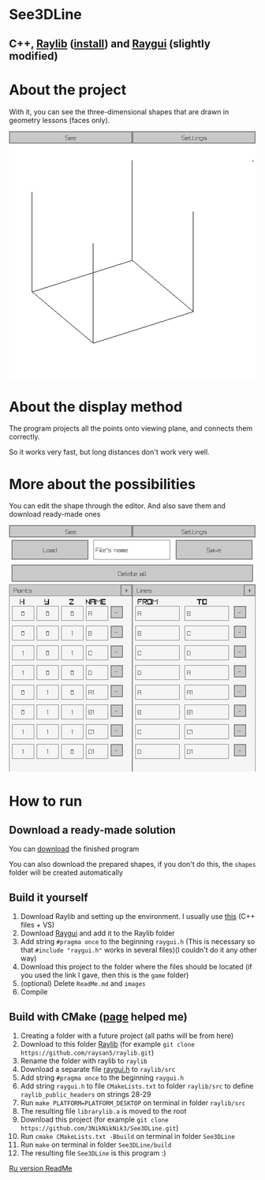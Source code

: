 # See3DLine

## C++, [Raylib](https://github.com/raysan5/raylib) ([install](https://github.com/raylib-extras/game-premake)) and [Raygui](https://github.com/raysan5/raygui) (slightly modified)

# About the project

With it, you can see the three-dimensional shapes that are drawn in geometry lessons (faces only).

![image](images/0.png)

# About the display method

The program projects all the points onto viewing plane, and connects them correctly.

So it works very fast, but long distances don't work very well.

# More about the possibilities

You can edit the shape through the editor. And also save them and download ready-made ones

![image](images/1.png)

# How to run

## Download a ready-made solution

You can [download](https://github.com/3NikNikNik3/See3DLine/releases) the finished program

You can also download the prepared shapes, if you don't do this, the `shapes` folder will be created automatically

## Build it yourself

1) Download Raylib and setting up the environment. I usually use [this](https://github.com/raylib-extras/game-premake) (C++ files + VS)
2) Download [Raygui](https://github.com/raysan5/raygui/blob/master/src/raygui.h) and add it to the Raylib folder
3) Add string `#pragma once` to the beginning `raygui.h` (This is necessary so that `#include "raygui.h"` works in several files)(I couldn't do it any other way)
4) Download this project to the folder where the files should be located (if you used the link I gave, then this is the `game` folder)
5) (optional) Delete `ReadMe.md` and `images`
6) Compile

## Build with CMake ([page](https://github.com/raysan5/raylib/wiki/Working-on-GNU-Linux) helped me)

1) Creating a folder with a future project (all paths will be from here)
2) Download to this folder [Raylib](https://github.com/raysan5/raylib) (for example `git clone https://github.com/raysan5/raylib.git`)
3) Rename the folder with raylib to `raylib`
4) Download a separate file [raygui.h](https://github.com/raysan5/raygui/blob/master/src/raygui.h) to `raylib/src`
5) Add string `#pragma once` to the beginning `raygui.h`
6) Add string `raygui.h` to file `CMakeLists.txt` to folder `raylib/src` to define `raylib_public_headers` on strings 28-29
7) Run `make PLATFORM=PLATFORM_DESKTOP` on terminal in folder `raylib/src`
8) The resulting file `librarylib.a` is moved to the root
9) Download this project (for example `git clone https://github.com/3NikNikNik3/See3DLine.git`)
10) Run `cmake CMakeLists.txt -Bbuild` on terminal in folder `See3DLine`
11) Run `make` on terminal in folder `See3DLine/build`
12) The resulting file `See3DLine` is this program :)

[Ru version ReadMe](https://github.com/3NikNikNik3/See3DLine/tree/main/ReadMe_ru.md)